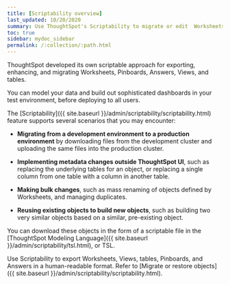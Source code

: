 ```yaml
---
title: [Scriptability overview]
last_updated: 10/20/2020
summary: Use ThoughtSpot's Scriptability to migrate or edit  Worksheets, Pinboards, Answers, Views, and tables in a human-readable format.
toc: true
sidebar: mydoc_sidebar
permalink: /:collection/:path.html
---
```


ThoughtSpot developed its own scriptable approach for exporting, enhancing, and migrating Worksheets, Pinboards, Answers, Views, and tables.

You can model your data and build out sophisticated dashboards in your test environment, before deploying to all users.

The [Scriptability]({{ site.baseurl }}/admin/scriptability/scriptability.html) feature supports several scenarios that you may encounter:

- **Migrating from a development environment to a production environment** by downloading files from the development cluster and uploading the same files into the production cluster.

- **Implementing metadata changes outside ThoughtSpot UI**, such as replacing the underlying tables for an object, or replacing a single column from one table with a column in another table.

- **Making bulk changes**, such as mass renaming of objects defined by Worksheets, and managing duplicates.

- **Reusing existing objects to build new objects**, such as building two very similar objects based on a similar, pre-existing object.

You can download these objects in the form of a scriptable file in the [ThoughtSpot Modeling Language]({{ site.baseurl }}/admin/scriptability/tsl.html), or TSL.

Use Scriptability to export Worksheets, Views, tables, Pinboards, and Answers in a human-readable format. Refer to [Migrate or restore objects]({{ site.baseurl }}/admin/scriptability/scriptability.html).
